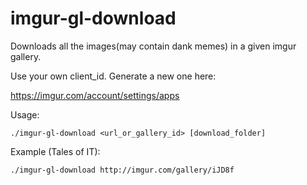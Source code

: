 # imgur-gl-download
Downloads all the images(may contain dank memes) in a given imgur gallery.


Use your own client_id. Generate a new one here:

https://imgur.com/account/settings/apps


Usage:

	./imgur-gl-download <url_or_gallery_id> [download_folder]


Example (Tales of IT):

	./imgur-gl-download http://imgur.com/gallery/iJD8f
